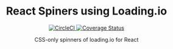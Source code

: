 <h1 align="center">React Spiners using Loading.io</h1>

<p align="center">
  <a href="https://circleci.com/gh/imkrunal/react-loading-io">
    <img
      src="https://circleci.com/gh/imkrunal/react-loading-io.svg?style=svg&circle-token=6e459838eadd0d02dedb05352df7d2f3e0590168"
      alt="CircleCI"
    />
  </a>
  <a href='https://coveralls.io/github/imkrunal/react-loading-io?branch=master'>
    <img
      src='https://coveralls.io/repos/github/imkrunal/react-loading-io/badge.svg?branch=master'
      alt='Coverage Status'
    />
  </a>
</p>

<p align="center">CSS-only spinners of loading.io for React</p>
